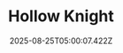 ---
title: "Hollow Knight"
id: 367520
date: 2025-08-25T05:00:07.422Z
link: games/steam/recent/hollow-knight
image: http://media.steampowered.com/steamcommunity/public/images/apps/367520/7b87aecda896ae747a6e40e3eb63498cb8b84df2.jpg
playtime_2weeks: 101
playtime_forever: 166
playtime_windows_forever: 0
playtime_mac_forever: 0
playtime_linux_forever: 166
playtime_deck_forever: 166
---